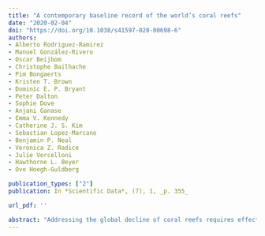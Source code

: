 ```yaml
---
title: "A contemporary baseline record of the world’s coral reefs"
date: "2020-02-04"
doi: "https://doi.org/10.1038/s41597-020-00698-6"
authors: 
- Alberto Rodriguez-Ramirez
- Manuel González-Rivero
- Oscar Beijbom
- Christophe Bailhache
- Pim Bongaerts
- Kristen T. Brown
- Dominic E. P. Bryant
- Peter Dalton
- Sophie Dove
- Anjani Ganase
- Emma V. Kennedy
- Catherine J. S. Kim
- Sebastian Lopez-Marcano
- Benjamin P. Neal
- Veronica Z. Radice
- Julie Vercelloni
- Hawthorne L. Beyer
- Ove Hoegh-Guldberg

publication_types: ["2"]
publication: In *Scientific Data*, (7), 1, _p. 355_

url_pdf: '' 

abstract: "Addressing the global decline of coral reefs requires effective actions from managers, policymakers and society as a whole. Coral reef scientists are therefore challenged with the task of providing prompt and relevant inputs for science-based decision-making. Here, we provide a baseline dataset, covering 1300 km of tropical coral reef habitats globally, and comprised of over one million geo-referenced, high-resolution photo-quadrats analysed using artificial intelligence to automatically estimate the proportional cover of benthic components. The dataset contains information on five major reef regions, and spans 2012–2018, including surveys before and after the 2016 global bleaching event. The taxonomic resolution attained by image analysis, as well as the spatially explicit nature of the images, allow for multi-scale spatial analyses, temporal assessments (decline and recovery), and serve for supporting image recognition developments. This standardised dataset across broad geographies offers a significant contribution towards a sound baseline for advancing our understanding of coral reef ecology and thereby taking collective and informed actions to mitigate catastrophic losses in coral reefs worldwide."
---
```

